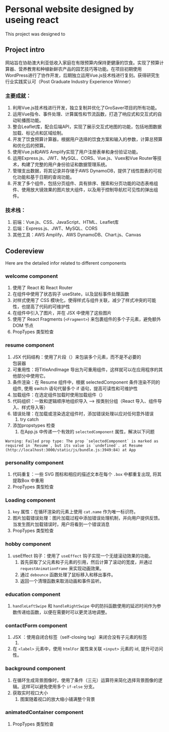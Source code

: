 # Personal website designed by useing react

This project was designed to 
## Project intro
网站旨在协助澳大利亚低收入家庭在有限预算内保持更健康的饮食。实现了预算计算器、营养教育和种植新鲜农产品的园艺技巧等功能。在项目初期使用WordPress进行了协作开发，后期独立运用Vue.js技术栈进行复刻。获得研究生行业实践奖认可（Post Graduate Industry Experience Winner）
### 主要成就：
1. 利用Vue.js技术栈进行开发，独立复制并优化了GroSaver项目的所有功能。
2. 运用Vue指令、事件处理、计算属性和节流函数，打造了响应式和交互式的自动轮播图功能。
3. 整合Leaflet库，配合后端API，实现了展示交互式地图的功能，包括地图数据加载、标记点和区域绘制。
4. 开发了饮食预算计算器，根据用户选择的饮食方案和输入的参数，计算总预算和优化后的预算。
5. 使用Vue.js和AWS Amplify实现了用户注册表单和身份验证功能。
6. 运用Express.js、JWT、MySQL、CORS、Vue.js、Vuex和Vue Router等技术，构建了完整的用户身份验证和数据管理系统。
7. 管理支出数据，将其记录并存储于AWS DynamoDB，提供了线性图表的可视化功能和基于日期的查询功能。
8. 开发了多个组件，包括分页组件、具有排序、搜索和分页功能的动态表格组件、使用放大镜效果的图片放大组件，以及用于控制导航栏可见性的弹出组件。
### 技术栈：
1. 前端：Vue.js、CSS、JavaScript、HTML、Leaflet库
2. 后端：Express.js、JWT、MySQL、CORS
3. 其他工具：AWS Amplify、AWS DynamoDB、Chart.js、Canvas

## Codereview 

Here are the detailed infor related to different components

### welcome component

1. 使用了 React 和 React Router 
2. 在组件中使用了状态钩子 useState，以及鼠标事件处理函数
3. 对样式使用了 CSS 模块化，使得样式与组件关联，减少了样式冲突的可能性，也提高了代码的可维护性
4. 在组件中引入了图片，并在 JSX 中使用了这些图片
5. 使用了 React Fragments (`<Fragment>`) 来包裹组件的多个子元素，避免额外 DOM 节点
6. PropTypes 类型检查


### resume component
1. JSX 代码结构：使用了片段（<Fragment/>）来包装多个元素，而不是不必要的 <div/> 包装器
3. 可重用性：将TitleAndImage 导出为可重用组件，这样就可以在应用程序的其他部分中使用它。
4. 条件渲染：在 Resume 组件中，根据 selectedComponent 条件渲染不同的组件, 使用 switch 语句代替多个 if 语句，提高可读性和可维护性
5. 加载组件：在选定组件加载时使用加载组件（<LoadingComponent/>）
6. 代码组织：一致和逻辑顺序地组织导入 --> 按类别分组（React 导入、组件导入、样式导入等）
7. 错误处理：在加载或渲染选定组件时，添加错误处理以应对任何意外错误
	1.  try catch
8. 添加propstypes 检查
	1. 在App.js 中传递一个有效的 `selectedComponent` 属性，解决以下问题
```
Warning: Failed prop type: The prop `selectedComponent` is marked as required in `Resume`, but its value is `undefined`. at Resume (http://localhost:3000/static/js/bundle.js:3949:84) at App
```

### personality component
1. 代码重复：一些 SVG 图标和相应的描述文本在每个 `.box` 中都重复出现, 将其提取Box 中重用
2. PropTypes 类型检查

### Loading component
1. `key` 属性：在循环渲染的元素上使用 `cat.name` 作为唯一标识符。
2. 图片加载错误处理：图片加载过程中添加错误处理机制，并向用户提供反馈。当发生图片加载错误时，用户将看到一个错误消息
3. PropTypes 类型检查

### hobby component
1. useEffect 钩子：使用了 `useEffect` 钩子实现一个无缝滚动效果的功能。
	  1. 首先获取了父元素和子元素的引用，然后计算了滚动的宽度，并通过`requestAnimationFrame` 来实现动画效果。
	  2. 通过 `debounce` 函数处理了鼠标移入和移出事件。
	  3. 返回一个清理函数来取消动画和事件监听。

### education component
  
1. `handleLeftSwipe` 和 `handleRightSwipe` 中的防抖函数使用的延迟时间作为参数传递给函数，以便在需要时可以更灵活地调整。

### contactForm component
1.  JSX ：使用自闭合标签（self-closing tag）来闭合没有子元素的标签
	1. <br/>
2. 在 `<label>` 元素中，使用 `htmlFor` 属性来关联 `<input>` 元素的 id, 提升可访问性。

### background component
1. 在循环生成背景图像时，使用了条件（三元）运算符来简化选择背景图像的逻辑。这样可以避免使用多个 `if-else` 分支。
2. 获取实时视口大小
	1. 图案随着视口的放大缩小铺满整个背景

### animatedContainer component
1. PropTypes 类型检查

